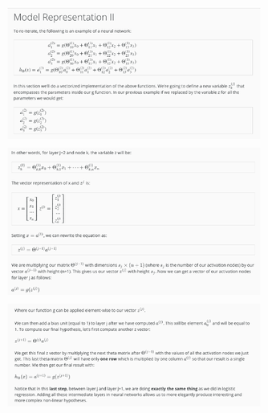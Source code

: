 ![image-20190224151236921](assets/image-20190224151236921.png)

![image-20190224151241321](assets/image-20190224151241321.png)

![image-20190224151248163](assets/image-20190224151248163.png)

